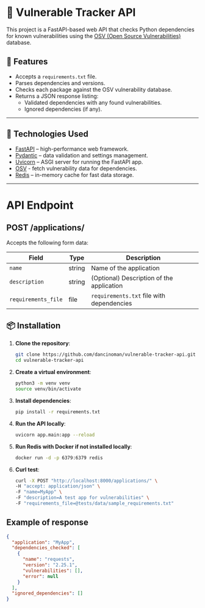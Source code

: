 # 🔐 Vulnerable Tracker API

This project is a FastAPI-based web API that checks Python dependencies for known vulnerabilities using the [OSV (Open Source Vulnerabilities)](https://osv.dev/) database.

## 🚀 Features

- Accepts a `requirements.txt` file.
- Parses dependencies and versions.
- Checks each package against the OSV vulnerability database.
- Returns a JSON response listing:
  - Validated dependencies with any found vulnerabilities.
  - Ignored dependencies (if any).

---

## 🧰 Technologies Used

- [FastAPI](https://fastapi.tiangolo.com/) – high-performance web framework.
- [Pydantic](https://docs.pydantic.dev/) – data validation and settings management.
- [Uvicorn](https://www.uvicorn.org/) – ASGI server for running the FastAPI app.
- [OSV](https://osv.dev/) - fetch vulnerability data for dependencies.
- [Redis](https://www.redis.io/) – in-memory cache for fast data storage.
---

# API Endpoint

## POST /applications/

Accepts the following form data:

| Field           | Type   | Description                                      |
|-----------------|--------|--------------------------------------------------|
| `name`          | string | Name of the application                         |
| `description`   | string | (Optional) Description of the application        |
| `requirements_file` | file   | `requirements.txt` file with dependencies     |

## 📦 Installation

1. **Clone the repository**:

   ```bash
   git clone https://github.com/dancinoman/vulnerable-tracker-api.git
   cd vulnerable-tracker-api
   ```
2. **Create a virtual environment**:
    ```bash
    python3 -m venv venv
    source venv/bin/activate
    ```
3. **Install dependencies**:
    ```bash
    pip install -r requirements.txt
    ```
4. **Run the API locally**:
    ```bash
    uvicorn app.main:app --reload
    ```
5. **Run Redis with Docker if not installed locally**:
    ```bash
    docker run -d -p 6379:6379 redis
    ```
6. **Curl test**:
    ```bash
    curl -X POST "http://localhost:8000/applications/" \
    -H "accept: application/json" \
    -F "name=MyApp" \
    -F "description=A test app for vulnerabilities" \
    -F "requirements_file=@tests/data/sample_requirements.txt"
    ```

## Example of response
  ```json
  {
    "application": "MyApp",
    "dependencies_checked": [
      {
        "name": "requests",
        "version": "2.25.1",
        "vulnerabilities": [],
        "error": null
      }
    ],
    "ignored_dependencies": []
  }
  ```
